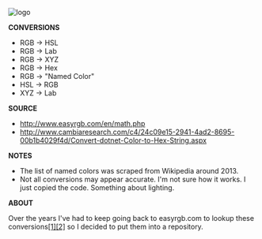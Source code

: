 ![logo](https://github.com/smchughinfo/csharpcolorspaceconverter/blob/master/logo.png)

**CONVERSIONS**

* RGB -> HSL
* RGB -> Lab
* RGB -> XYZ
* RGB -> Hex
* RGB -> "Named Color"
* HSL -> RGB
* XYZ -> Lab


**SOURCE**

* http://www.easyrgb.com/en/math.php
* http://www.cambiaresearch.com/c4/24c09e15-2941-4ad2-8695-00b1b4029f4d/Convert-dotnet-Color-to-Hex-String.aspx

**NOTES**
* The list of named colors was scraped from Wikipedia around 2013. 
* Not all conversions may appear accurate. I'm not sure how it works. I just copied the code. Something about lighting.

**ABOUT**

 Over the years I've had to keep going back to easyrgb.com to lookup these conversions[[1]](https://github.com/smchughinfo/color)[[2]](https://github.com/smchughinfo/resilientalgorithm) so I decided to put them into a repository.